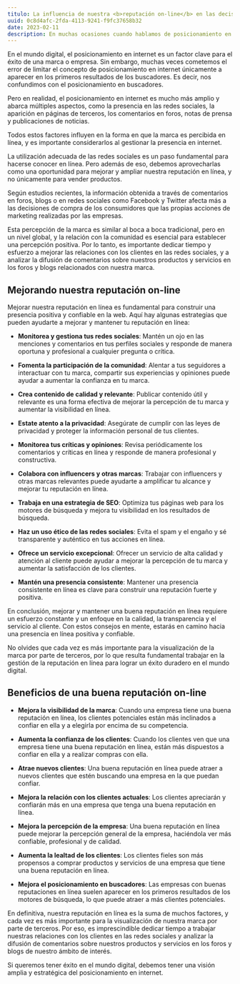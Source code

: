 ```yaml
---
titulo: La influencia de nuestra <b>reputación on-line</b> en las decisiones de nuestros clientes
uuid: 0c8d4afc-2fda-4113-9241-f9fc37658b32
date: 2023-02-11
description: En muchas ocasiones cuando hablamos de posicionamiento en internet estamos considerando tan sólo las estrategias para aparecer en los primeros lugares de las páginas de resultados de los buscadores.
---
```


En el mundo digital, el posicionamiento en internet es un factor clave para el éxito de una marca o empresa. Sin embargo, muchas veces cometemos el error de limitar el concepto de posicionamiento en internet únicamente a aparecer en los primeros resultados de los buscadores. Es decir, nos confundimos con el posicionamiento en buscadores.

Pero en realidad, el posicionamiento en internet es mucho más amplio y abarca múltiples aspectos, como la presencia en las redes sociales, la aparición en páginas de terceros, los comentarios en foros, notas de prensa y publicaciones de noticias.

Todos estos factores influyen en la forma en que la marca es percibida en línea, y es importante considerarlos al gestionar la presencia en internet.

La utilización adecuada de las redes sociales es un paso fundamental para hacerse conocer en línea. Pero además de eso, debemos aprovecharlas como una oportunidad para mejorar y ampliar nuestra reputación en línea, y no únicamente para vender productos.

Según estudios recientes, la información obtenida a través de comentarios en foros, blogs o en redes sociales como Facebook y Twitter afecta más a las decisiones de compra de los consumidores que las propias acciones de marketing realizadas por las empresas.

Esta percepción de la marca es similar al boca a boca tradicional, pero en un nivel global, y la relación con la comunidad es esencial para establecer una percepción positiva. Por lo tanto, es importante dedicar tiempo y esfuerzo a mejorar las relaciones con los clientes en las redes sociales, y a analizar la difusión de comentarios sobre nuestros productos y servicios en los foros y blogs relacionados con nuestra marca.

## Mejorando nuestra reputación on-line

Mejorar nuestra reputación en línea es fundamental para construir una presencia positiva y confiable en la web. Aquí hay algunas estrategias que pueden ayudarte a mejorar y mantener tu reputación en línea:

- **Monitorea y gestiona tus redes sociales**: Mantén un ojo en las menciones y comentarios en tus perfiles sociales y responde de manera oportuna y profesional a cualquier pregunta o crítica.

- **Fomenta la participación de la comunidad**: Alentar a tus seguidores a interactuar con tu marca, compartir sus experiencias y opiniones puede ayudar a aumentar la confianza en tu marca.

- **Crea contenido de calidad y relevante**: Publicar contenido útil y relevante es una forma efectiva de mejorar la percepción de tu marca y aumentar la visibilidad en línea.

- **Estate atento a la privacidad**: Asegúrate de cumplir con las leyes de privacidad y proteger la información personal de tus clientes.

- **Monitorea tus críticas y opiniones**: Revisa periódicamente los comentarios y críticas en línea y responde de manera profesional y constructiva.

- **Colabora con influencers y otras marcas**: Trabajar con influencers y otras marcas relevantes puede ayudarte a amplificar tu alcance y mejorar tu reputación en línea.

- **Trabaja en una estrategia de SEO**: Optimiza tus páginas web para los motores de búsqueda y mejora tu visibilidad en los resultados de búsqueda.

- **Haz un uso ético de las redes sociales**: Evita el spam y el engaño y sé transparente y auténtico en tus acciones en línea.

- **Ofrece un servicio excepcional**: Ofrecer un servicio de alta calidad y atención al cliente puede ayudar a mejorar la percepción de tu marca y aumentar la satisfacción de los clientes.

- **Mantén una presencia consistente**: Mantener una presencia consistente en línea es clave para construir una reputación fuerte y positiva.

En conclusión, mejorar y mantener una buena reputación en línea requiere un esfuerzo constante y un enfoque en la calidad, la transparencia y el servicio al cliente. Con estos consejos en mente, estarás en camino hacia una presencia en línea positiva y confiable.

No olvides que cada vez es más importante para la visualización de la marca por parte de terceros, por lo que resulta fundamental trabajar en la gestión de la reputación en línea para lograr un éxito duradero en el mundo digital.

## Beneficios de una buena reputación on-line

- **Mejora la visibilidad de la marca**: Cuando una empresa tiene una buena reputación en línea, los clientes potenciales están más inclinados a confiar en ella y a elegirla por encima de su competencia.

- **Aumenta la confianza de los clientes**: Cuando los clientes ven que una empresa tiene una buena reputación en línea, están más dispuestos a confiar en ella y a realizar compras con ella.

- **Atrae nuevos clientes**: Una buena reputación en línea puede atraer a nuevos clientes que estén buscando una empresa en la que puedan confiar.

- **Mejora la relación con los clientes actuales**: Los clientes apreciarán y confiarán más en una empresa que tenga una buena reputación en línea.

- **Mejora la percepción de la empresa**: Una buena reputación en línea puede mejorar la percepción general de la empresa, haciéndola ver más confiable, profesional y de calidad.

- **Aumenta la lealtad de los clientes**: Los clientes fieles son más propensos a comprar productos y servicios de una empresa que tiene una buena reputación en línea.

- **Mejora el posicionamiento en buscadores**: Las empresas con buenas reputaciones en línea suelen aparecer en los primeros resultados de los motores de búsqueda, lo que puede atraer a más clientes potenciales.

En definitiva, nuestra reputación en línea es la suma de muchos factores, y cada vez es más importante para la visualización de nuestra marca por parte de terceros. Por eso, es imprescindible dedicar tiempo a trabajar nuestras relaciones con los clientes en las redes sociales y analizar la difusión de comentarios sobre nuestros productos y servicios en los foros y blogs de nuestro ámbito de interés.

Si queremos tener éxito en el mundo digital, debemos tener una visión amplia y estratégica del posicionamiento en internet.
